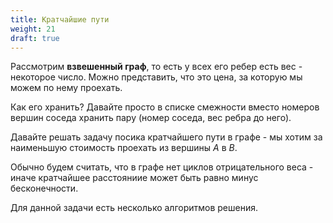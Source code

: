 ```yaml
---
title: Кратчайшие пути
weight: 21
draft: true
---
```


Рассмотрим **взвешенный граф**, то есть у всех его ребер есть вес - некоторое число. Можно представить, что это цена, за которую мы можем по нему проехать.

Как его хранить? Давайте просто в списке смежности вместо номеров вершин соседа хранить пару (номер соседа, вес ребра до него).

Давайте решать задачу посика кратчайшего пути в графе - мы хотим за наименьшую стоимость проехать из вершины $A$ в $B$.

Обычно будем считать, что в графе нет циклов отрицательного веса - иначе кратчайшее расстояниие может быть равно минус бесконечности.

Для данной задачи есть несколько алгоритмов решения.
